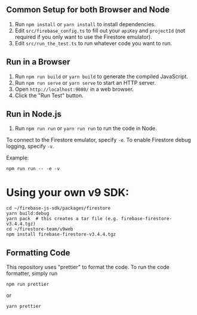 ## Common Setup for both Browser and Node

1. Run `npm install` or `yarn install` to install dependencies.
2. Edit `src/firebase_config.ts` to fill out your `apiKey` and `projectId`
   (not required if you only want to use the Firestore emulator).
3. Edit `src/run_the_test.ts` to run whatever code you want to run.

## Run in a Browser

1. Run `npm run build` or `yarn build` to generate the compiled JavaScript.
2. Run `npm run serve` or `yarn serve` to start an HTTP server.
3. Open `http://localhost:9080/` in a web browser.
4. Click the "Run Test" button.

## Run in Node.js

1. Run `npm run run` or `yarn run run` to run the code in Node.

To connect to the Firestore emulator, specify `-e`.
To enable Firestore debug logging, specify `-v`.

Example:

```
npm run run -- -e -v
```

# Using your own v9 SDK:

```
cd ~/firebase-js-sdk/packages/firestore
yarn build:debug
yarn pack  # this creates a tar file (e.g. firebase-firestore-v3.4.4.tgz)
cd ~/firestore-team/v9web
npm install firebase-firestore-v3.4.4.tgz
```

## Formatting Code

This repository uses "prettier" to format the code.
To run the code formatter, simply run

```
npm run prettier
```

or

```
yarn prettier
```
